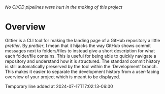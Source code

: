 *No CI/CD pipelines were hurt in the making of this project*

# Overview
Gittier is a CLI tool for making the landing page of a GitHub repository a little *prettier*.
By *prettier*, I mean that it hijacks the way GitHub shows commit messages next to folders/files to instead give a short description for what each folder/file contains. This is useful for being able to quickly navigate a repository and understand how it is structured. The standard commit history is still automatically preserved by the tool within the 'Development' branch. This makes it easier to separate the development history from a user-facing overview of your project which is meant to be displayed.

Temporary line added at 2024-07-17T17:02:13-06:00
